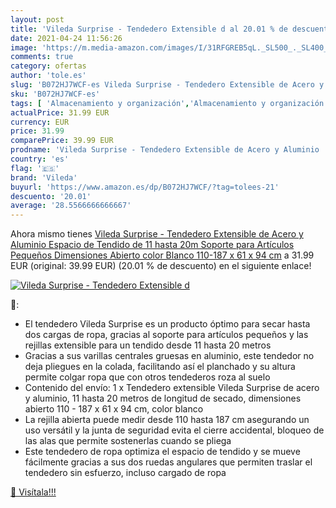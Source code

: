 ```yaml
---
layout: post
title: 'Vileda Surprise - Tendedero Extensible d al 20.01 % de descuento'
date: 2021-04-24 11:56:26
image: 'https://m.media-amazon.com/images/I/31RFGREB5qL._SL500_._SL400_.jpg'
comments: true
category: ofertas
author: 'tole.es'
slug: 'B072HJ7WCF-es Vileda Surprise - Tendedero Extensible de Acero y Aluminio...'
sku: 'B072HJ7WCF-es'
tags: [ 'Almacenamiento y organización','Almacenamiento y organización de la colada','Hogar y cocina','Tendederos','vileda', ]
actualPrice: 31.99 EUR
currency: EUR
price: 31.99
comparePrice: 39.99 EUR
prodname: 'Vileda Surprise - Tendedero Extensible de Acero y Aluminio  Espacio de Tendido de 11 hasta 20m  Soporte para Artículos Pequeños  Dimensiones Abierto  color Blanco  110-187 x 61 x 94 cm'
country: 'es'
flag: '🇪🇸'
brand: 'Vileda'
buyurl: 'https://www.amazon.es/dp/B072HJ7WCF/?tag=tolees-21'
descuento: '20.01'
average: '28.5566666666667'
---
```


Ahora mismo tienes [Vileda Surprise - Tendedero Extensible de Acero y Aluminio  Espacio de Tendido de 11 hasta 20m  Soporte para Artículos Pequeños  Dimensiones Abierto  color Blanco  110-187 x 61 x 94 cm](https://www.amazon.es/dp/B072HJ7WCF/?tag=tolees-21) a 31.99 EUR (original: 39.99 EUR) (20.01 %  de descuento) en el siguiente enlace!

[![Vileda Surprise - Tendedero Extensible d](https://m.media-amazon.com/images/I/31RFGREB5qL._SL500_._SL400_.jpg)](https://www.amazon.es/dp/B072HJ7WCF/?tag=tolees-21)

🔎:

- El tendedero Vileda Surprise es un producto óptimo para secar hasta dos cargas de ropa, gracias al soporte para artículos pequeños y las rejillas extensible para un tendido desde 11 hasta 20 metros
- Gracias a sus varillas centrales gruesas en aluminio, este tendedor no deja pliegues en la colada, facilitando así el planchado y su altura permite colgar ropa que con otros tendederos roza al suelo
- Contenido del envío: 1 x Tendedero extensible Vileda Surprise de acero y aluminio, 11 hasta 20 metros de longitud de secado, dimensiones abierto 110 - 187 x 61 x 94 cm, color blanco
- La rejilla abierta puede medir desde 110 hasta 187 cm asegurando un uso versátil y la junta de seguridad evita el cierre accidental, bloqueo de las alas que permite sostenerlas cuando se pliega
- Este tendedero de ropa optimiza el espacio de tendido y se mueve fácilmente gracias a sus dos ruedas angulares que permiten traslar el tendedero sin esfuerzo, incluso cargado de ropa

[🛒 Visítala!!!](https://www.amazon.es/dp/B072HJ7WCF/?tag=tolees-21)
